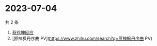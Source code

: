 # 2023-07-04

共 2 条

<!-- BEGIN ZHIHUSEARCH -->
<!-- 最后更新时间 Tue Jul 04 2023 00:12:11 GMT+0800 (China Standard Time) -->
1. [蔡徐坤回应](https://www.zhihu.com/search?q=蔡徐坤回应)
1. [原神枫丹序曲 PV](https://www.zhihu.com/search?q=原神枫丹序曲 PV)
<!-- END ZHIHUSEARCH -->
